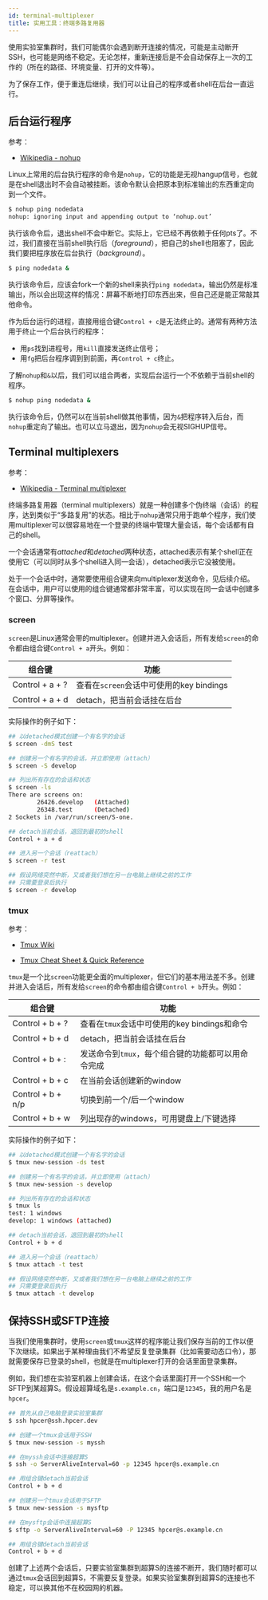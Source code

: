 ```yaml
---
id: terminal-multiplexer
title: 实用工具：终端多路复用器
---
```


使用实验室集群时，我们可能偶尔会遇到断开连接的情况，可能是主动断开SSH，也可能是网络不稳定。无论怎样，重新连接后是不会自动保存上一次的工作的（所在的路径、环境变量、打开的文件等）。

为了保存工作，便于重连后继续，我们可以让自己的程序或者shell在后台一直运行。

## 后台运行程序

参考：

- [Wikipedia - nohup](http://en.wikipedia.org/wiki/Nohup)

Linux上常用的后台执行程序的命令是`nohup`，它的功能是无视hangup信号，也就是在shell退出时不会自动被挂断。该命令默认会把原本到标准输出的东西重定向到一个文件。

```bash
$ nohup ping nodedata
nohup: ignoring input and appending output to ‘nohup.out’
```

执行该命令后，退出shell不会中断它。实际上，它已经不再依赖于任何pts了。不过，我们直接在当前shell执行后（*foreground*），把自己的shell也阻塞了，因此我们要把程序放在后台执行（*background*）。

```bash
$ ping nodedata &
```

执行该命令后，应该会fork一个新的shell来执行`ping nodedata`，输出仍然是标准输出，所以会出现这样的情况：屏幕不断地打印东西出来，但自己还是能正常敲其他命令。

作为后台运行的进程，直接用组合键`Control + c`是无法终止的。通常有两种方法用于终止一个后台执行的程序：

- 用`ps`找到进程号，用`kill`直接发送终止信号；
- 用`fg`把后台程序调到到前面，再`Control + c`终止。

了解`nohup`和`&`以后，我们可以组合两者，实现后台运行一个不依赖于当前shell的程序。

```bash
$ nohup ping nodedata &
```

执行该命令后，仍然可以在当前shell做其他事情，因为`&`把程序转入后台，而`nohup`重定向了输出。也可以立马退出，因为`nohup`会无视SIGHUP信号。

## Terminal multiplexers

参考：

- [Wikipedia - Terminal multiplexer](http://en.wikipedia.org/wiki/Terminal_multiplexer)

终端多路复用器（terminal multiplexers）就是一种创建多个伪终端（会话）的程序，达到类似于“多路复用”的状态。相比于`nohup`通常只用于跑单个程序，我们使用multiplexer可以很容易地在一个登录的终端中管理大量会话，每个会话都有自己的shell。

一个会话通常有*attached*和*detached*两种状态，attached表示有某个shell正在使用它（可以同时从多个shell进入同一会话），detached表示它没被使用。

处于一个会话中时，通常要使用组合键来向multiplexer发送命令，见后续介绍。在会话中，用户可以使用的组合键通常都非常丰富，可以实现在同一会话中创建多个窗口、分屏等操作。

### screen

`screen`是Linux通常会带的multiplexer。创建并进入会话后，所有发给`screen`的命令都由组合键`Control + a`开头。例如：

| 组合键          | 功能                                     |
| --------------- | ---------------------------------------- |
| Control + a + ? | 查看在`screen`会话中可使用的key bindings |
| Control + a + d | detach，把当前会话挂在后台               |

实际操作的例子如下：

```bash
## 以detached模式创建一个有名字的会话
$ screen -dmS test

## 创建另一个有名字的会话，并立即使用（attach）
$ screen -S develop

## 列出所有存在的会话和状态
$ screen -ls
There are screens on:
        26426.develop   (Attached)
        26348.test      (Detached)
2 Sockets in /var/run/screen/S-one.

## detach当前会话，退回到最初的shell
Control + a + d

## 进入另一个会话（reattach）
$ screen -r test

## 假设网络突然中断，又或者我们想在另一台电脑上继续之前的工作
## 只需要登录后执行
$ screen -r develop
```

### tmux

参考：

- [Tmux Wiki](https://github.com/tmux/tmux/wiki)

- [Tmux Cheat Sheet & Quick Reference](https://tmuxcheatsheet.com/)

`tmux`是一个比`screen`功能更全面的multiplexer，但它们的基本用法差不多。创建并进入会话后，所有发给`screen`的命令都由组合键`Control + b`开头。例如：

| 组合键            | 功能                                               |
| ----------------- | -------------------------------------------------- |
| Control + b + ?   | 查看在`tmux`会话中可使用的key bindings和命令       |
| Control + b + d   | detach，把当前会话挂在后台                         |
| Control + b + :   | 发送命令到`tmux`，每个组合键的功能都可以用命令完成 |
| Control + b + c   | 在当前会话创建新的window                           |
| Control + b + n/p | 切换到前一个/后一个window                          |
| Control + b + w   | 列出现存的windows，可用键盘上/下键选择             |

实际操作的例子如下：

```bash
## 以detached模式创建一个有名字的会话
$ tmux new-session -ds test

## 创建另一个有名字的会话，并立即使用（attach）
$ tmux new-session -s develop

## 列出所有存在的会话和状态
$ tmux ls
test: 1 windows
develop: 1 windows (attached)

## detach当前会话，退回到最初的shell
Control + b + d

## 进入另一个会话（reattach）
$ tmux attach -t test

## 假设网络突然中断，又或者我们想在另一台电脑上继续之前的工作
## 只需要登录后执行
$ tmux attach -t develop
```

## 保持SSH或SFTP连接

当我们使用集群时，使用`screen`或`tmux`这样的程序能让我们保存当前的工作以便下次继续。如果出于某种理由我们不希望反复登录集群（比如需要动态口令），那就需要保存已登录的shell，也就是在multiplexer打开的会话里面登录集群。

例如，我们想在实验室机器上创建会话，在这个会话里面打开一个SSH和一个SFTP到某超算S。假设超算域名是`s.example.cn`，端口是`12345`，我的用户名是`hpcer`。

```bash
## 首先从自己电脑登录实验室集群
$ ssh hpcer@ssh.hpcer.dev

## 创建一个tmux会话用于SSH
$ tmux new-session -s myssh

## 在myssh会话中连接超算S
$ ssh -o ServerAliveInterval=60 -p 12345 hpcer@s.example.cn

## 用组合键detach当前会话
Control + b + d

## 创建另一个tmux会话用于SFTP
$ tmux new-session -s mysftp

## 在mysftp会话中连接超算S
$ sftp -o ServerAliveInterval=60 -P 12345 hpcer@s.example.cn

## 用组合键detach当前会话
Control + b + d 
```

创建了上述两个会话后，只要实验室集群到超算S的连接不断开，我们随时都可以通过`tmux`会话回到超算S，不需要反复登录。如果实验室集群到超算S的连接也不稳定，可以换其他不在校园网的机器。
